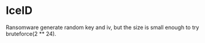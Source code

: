 # IceID
Ransomware generate random key and iv, but the size is small enough to try bruteforce(2 ** 24).
